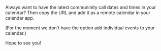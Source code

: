 Always want to have the latest communinity call dates and times in your calendar? Then copy the URL and add it as a remote calendar in your calendar app.

(For the moment we don't have the option add individual events to your calendar.)

Hope to see you!
